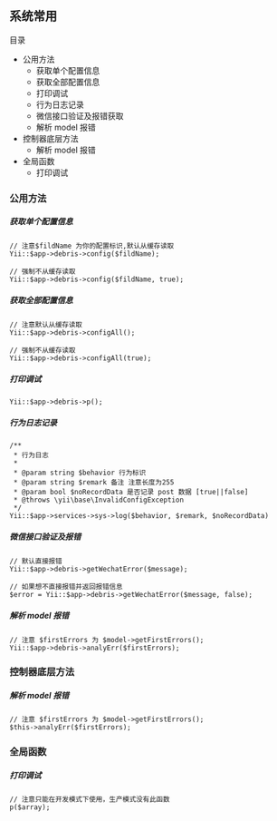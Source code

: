 ## 系统常用

目录

- 公用方法
  - 获取单个配置信息
  - 获取全部配置信息
  - 打印调试
  - 行为日志记录
  - 微信接口验证及报错获取
  - 解析 model 报错
- 控制器底层方法
  - 解析 model 报错
- 全局函数
  - 打印调试

### 公用方法

##### 获取单个配置信息

```
// 注意$fildName 为你的配置标识,默认从缓存读取
Yii::$app->debris->config($fildName);

// 强制不从缓存读取
Yii::$app->debris->config($fildName, true);
```

##### 获取全部配置信息

```
// 注意默认从缓存读取
Yii::$app->debris->configAll();

// 强制不从缓存读取
Yii::$app->debris->configAll(true);
```

##### 打印调试

```
Yii::$app->debris->p();
```

##### 行为日志记录

```
/**
 * 行为日志
 *
 * @param string $behavior 行为标识
 * @param string $remark 备注 注意长度为255
 * @param bool $noRecordData 是否记录 post 数据 [true||false]
 * @throws \yii\base\InvalidConfigException
 */
Yii::$app->services->sys->log($behavior, $remark, $noRecordData)
```

##### 微信接口验证及报错

```
// 默认直接报错
Yii::$app->debris->getWechatError($message);

// 如果想不直接报错并返回报错信息
$error = Yii::$app->debris->getWechatError($message, false);
```

##### 解析 model 报错

```
// 注意 $firstErrors 为 $model->getFirstErrors();
Yii::$app->debris->analyErr($firstErrors);
```

### 控制器底层方法

##### 解析 model 报错

```
// 注意 $firstErrors 为 $model->getFirstErrors();
$this->analyErr($firstErrors);
```

### 全局函数

##### 打印调试

```
// 注意只能在开发模式下使用，生产模式没有此函数
p($array);
```
